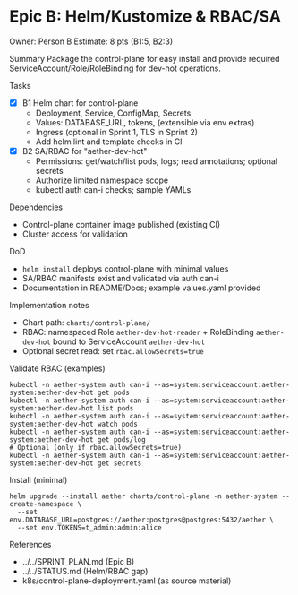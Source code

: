 # Epic B: Helm/Kustomize & RBAC/SA
Owner: Person B
Estimate: 8 pts (B1:5, B2:3)

Summary
Package the control-plane for easy install and provide required ServiceAccount/Role/RoleBinding for dev-hot operations.

Tasks
- [x] B1 Helm chart for control-plane
  - Deployment, Service, ConfigMap, Secrets
  - Values: DATABASE_URL, tokens, (extensible via env extras)
  - Ingress (optional in Sprint 1, TLS in Sprint 2)
  - Add helm lint and template checks in CI
- [x] B2 SA/RBAC for "aether-dev-hot"
  - Permissions: get/watch/list pods, logs; read annotations; optional secrets
  - Authorize limited namespace scope
  - kubectl auth can-i checks; sample YAMLs

Dependencies
- Control-plane container image published (existing CI)
- Cluster access for validation

DoD
- `helm install` deploys control-plane with minimal values
- SA/RBAC manifests exist and validated via auth can-i
- Documentation in README/Docs; example values.yaml provided

Implementation notes
- Chart path: `charts/control-plane/`
- RBAC: namespaced Role `aether-dev-hot-reader` + RoleBinding `aether-dev-hot` bound to ServiceAccount `aether-dev-hot`
- Optional secret read: set `rbac.allowSecrets=true`

Validate RBAC (examples)
```
kubectl -n aether-system auth can-i --as=system:serviceaccount:aether-system:aether-dev-hot get pods
kubectl -n aether-system auth can-i --as=system:serviceaccount:aether-system:aether-dev-hot list pods
kubectl -n aether-system auth can-i --as=system:serviceaccount:aether-system:aether-dev-hot watch pods
kubectl -n aether-system auth can-i --as=system:serviceaccount:aether-system:aether-dev-hot get pods/log
# Optional (only if rbac.allowSecrets=true)
kubectl -n aether-system auth can-i --as=system:serviceaccount:aether-system:aether-dev-hot get secrets
```

Install (minimal)
```
helm upgrade --install aether charts/control-plane -n aether-system --create-namespace \
  --set env.DATABASE_URL=postgres://aether:postgres@postgres:5432/aether \
  --set env.TOKENS=t_admin:admin:alice
```

References
- ../../SPRINT_PLAN.md (Epic B)
- ../../STATUS.md (Helm/RBAC gap)
- k8s/control-plane-deployment.yaml (as source material)
